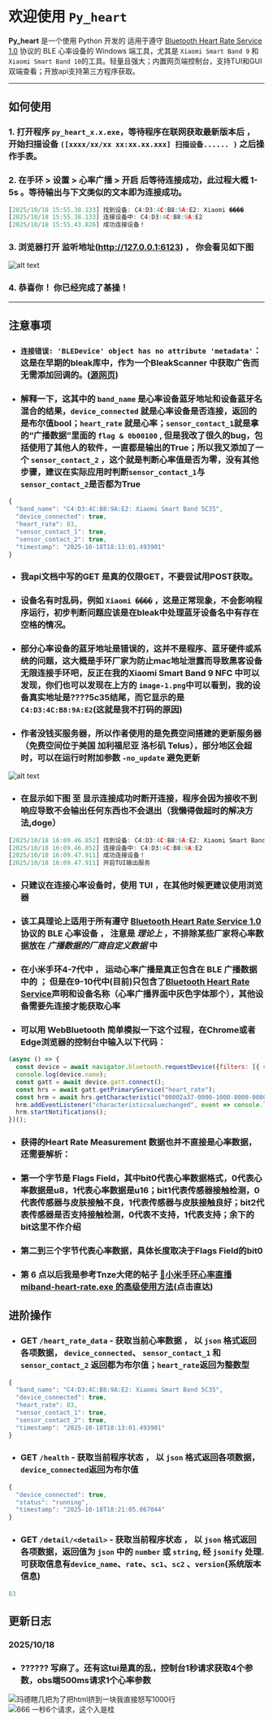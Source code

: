 # 欢迎使用 `Py_heart`
**Py_heart** 是一个使用 Python 开发的 适用于遵守 [Bluetooth Heart Rate Service 1.0](https://www.bluetooth.com/specifications/specs/heart-rate-service-1.0/) 协议的 BLE 心率设备的 Windows 端工具，尤其是 `Xiaomi Smart Band 9` 和 `Xiaomi Smart Band 10`的工具。轻量且强大；内置网页端控制台，支持TUI和GUI 双端查看；开放api支持第三方程序获取。

---



## **如何使用**

### 1. 打开程序 `py_heart_x.x.exe`，等待程序在联网获取最新版本后 ， 开始扫描设备 `([xxxx/xx/xx xx:xx.xx.xxx] 扫描设备...... )`  之后操作手表。

### 2. 在手环 > 设置 > 心率广播 > 开启 后等待连接成功，此过程大概 1-5s 。等待输出与下文类似的文本即为连接成功。

```js
[2025/10/18 15:55.38.133] 找到设备: C4:D3:4C:B8:9A:E2: Xiaomi ����
[2025/10/18 15:55.38.133] 连接设备中: C4:D3:4C:B8:9A:E2
[2025/10/18 15:55.43.826] 成功连接设备！

```
### 3. 浏览器打开 监听地址(http://127.0.0.1:6123) ， 你会看见如下图
![alt text](image.png)

### 4. 恭喜你！ 你已经完成了基操！


---
## 注意事项

- ### `连接错误: 'BLEDevice' object has no attribute 'metadata'`：这是在早期的bleak库中，作为一个BleakScanner 中获取广告而无需添加回调的。([源网页](https://github.com/hbldh/bleak/issues/1025))

- ### 解释一下，这其中的 `band_name` 是心率设备蓝牙地址和设备蓝牙名混合的结果，`device_connected` 就是心率设备是否连接，返回的是布尔值bool；`heart_rate` 就是心率；`sensor_contact_1`就是拿的“广播数据”里面的 `flag & 0b00100` , 但是我改了很久的bug，包括使用了其他人的软件，一直都是输出的True；所以我又添加了一个 `sensor_contact_2` ，这个就是判断心率值是否为零，没有其他步骤，建议在实际应用时判断`sensor_contact_1`与`sensor_contact_2`是否都为True
```js
{
  "band_name": "C4:D3:4C:B8:9A:E2: Xiaomi Smart Band 5C35",
  "device_connected": true,
  "heart_rate": 83,
  "sensor_contact_1": true,
  "sensor_contact_2": true,
  "timestamp": "2025-10-18T18:13:01.493901"
}
```

- ### 我api文档中写的GET 是真的仅限GET，不要尝试用POST获取。

- ### 设备名有时乱码，例如 `Xiaomi ����` ，这是正常现象，不会影响程序运行，初步判断问题应该是在bleak中处理蓝牙设备名中有存在空格的情况。

- ### 部分心率设备的蓝牙地址是错误的，这并不是程序、蓝牙硬件或系统的问题，这大概是手环厂家为防止mac地址泄露而导致黑客设备无限连接手环吧，反正在我的Xiaomi Smart Band 9 NFC 中可以发现，你们也可以发现在上方的 `image-1.png`中可以看到，我的设备真实地址是????5c35结尾，而它显示的是 `C4:D3:4C:B8:9A:E2`(这就是我不打码的原因) 

- ### 作者没钱买服务器，所以作者使用的是免费空间搭建的更新服务器（免费空间位于美国 加利福尼亚 洛杉矶 Telus），部分地区会超时，可以在运行时附加参数 `-no_update` 避免更新
![alt text](image-2.png)

- ### 在显示如下图 至 显示连接成功时断开连接，程序会因为接收不到响应导致不会输出任何东西也不会退出（我懒得做超时的解决方法,doge）
```js
[2025/10/18 16:09.46.852] 找到设备: C4:D3:4C:B8:9A:E2: Xiaomi Smart Band 9 5C35
[2025/10/18 16:09.46.852] 连接设备中: C4:D3:4C:B8:9A:E2
[2025/10/18 16:09.47.911] 成功连接设备！
[2025/10/18 16:09.47.911] 开启TUI输出服务
```
- ### 只建议在连接心率设备时，使用 TUI ，在其他时候更建议使用浏览器

- ### 该工具理论上适用于所有遵守 [Bluetooth Heart Rate Service 1.0](https://www.bluetooth.com/specifications/specs/heart-rate-service-1.0/) 协议的 BLE 心率设备 ， 注意是 *理论上* ，不排除某些厂家将心率数据放在 *广播数据的厂商自定义数据*  中
- ### 在小米手环4-7代中 ， 运动心率广播是真正包含在 BLE 广播数据中的 ； 但是在9-10代中(目前)只包含了[Bluetooth Heart Rate Service](https://www.bluetooth.com/specifications/specs/heart-rate-service-1.0/)声明和设备名称（心率广播界面中灰色字体那个），其他设备需要先连接才能获取心率

- ### 可以用 WebBluetooth 简单模拟一下这个过程，在Chrome或者Edge浏览器的控制台中输入以下代码： 
```js
(async () => {
  const device = await navigator.bluetooth.requestDevice({filters: [{ services: ["heart_rate"] }]});
  console.log(device.name);
  const gatt = await device.gatt.connect();
  const hrs = await gatt.getPrimaryService("heart_rate");
  const hrm = await hrs.getCharacteristic("00002a37-0000-1000-8000-00805f9b34fb");
  hrm.addEventListener("characteristicvaluechanged", event => console.log(event.target.value));
  hrm.startNotifications();
})(); 
```
- ### 获得的Heart Rate Measurement 数据也并不直接是心率数据，还需要解析：

- ### 第一个字节是 Flags Field，其中bit0代表心率数据格式，0代表心率数据是u8，1代表心率数据是u16；bit1代表传感器接触检测，0代表传感器与皮肤接触不良，1代表传感器与皮肤接触良好；bit2代表传感器是否支持接触检测，0代表不支持，1代表支持；余下的bit这里不作介绍

- ### 第二到三个字节代表心率数据，具体长度取决于Flags Field的bit0

- ### 第 6 点以后我是参考Tnze大佬的帖子 [🔗小米手环心率直播 miband-heart-rate.exe 的高级使用方法](https://www.bilibili.com/read/cv42151192)(点击直达)

## 进阶操作

- ### GET `/heart_rate_data` - 获取当前心率数据 ， 以 `json` 格式返回各项数据， `device_connected`、 `sensor_contact_1` 和 `sensor_contact_2` 返回都为布尔值；`heart_rate`返回为整数型
```js
{
  "band_name": "C4:D3:4C:B8:9A:E2: Xiaomi Smart Band 5C35",
  "device_connected": true,
  "heart_rate": 83,
  "sensor_contact_1": true,
  "sensor_contact_2": true,
  "timestamp": "2025-10-18T18:13:01.493901"
}
```
- ### GET `/health` - 获取当前程序状态 ， 以 `json` 格式返回各项数据，`device_connected`返回为布尔值
```js
{
  "device_connected": true,
  "status": "running",
  "timestamp": "2025-10-18T18:21:05.067044"
}
```

- ### GET `/detail/<detail>` - 获取当前程序状态 ， 以 `json` 格式返回各项数据，返回值为 `json` 中的 `number` 或 `string`, 经  `jsonify` 处理.可获取信息有`device_name`、`rate`、`sc1`、`sc2` 、`version`(系统版本信息)
```js
83
```


## 更新日志
### 2025/10/18
- ### ?????? 写麻了。还有这tui是真的乱，控制台1秒请求获取4个参数，obs端500ms请求1个心率参数

![玛德瞎几把为了把html挤到一块我直接怒写1000行](image-1.png)
![666 一秒6个请求，这个入是桂](image-3.png)
